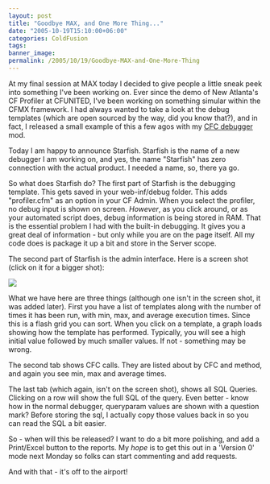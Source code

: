 ```yaml
---
layout: post
title: "Goodbye MAX, and One More Thing..."
date: "2005-10-19T15:10:00+06:00"
categories: ColdFusion 
tags: 
banner_image: 
permalink: /2005/10/19/Goodbye-MAX-and-One-More-Thing
---
```


At my final session at MAX today I decided to give people a little sneak peek into something I've been working on. Ever since the demo of New Atlanta's CF Profiler at CFUNITED, I've been working on something simular within the CFMX framework. I had always wanted to take a look at the debug templates (which are open sourced by the way, did you know that?), and in fact, I released a small example of this a few agos with my <a href="http://www.raymondcamden.com/index.cfm/2005/10/4/CFC-Debugging">CFC debugger</a> mod. 

Today I am happy to announce Starfish. Starfish is the name of a new debugger I am working on, and yes, the name "Starfish" has zero connection with the actual product. I needed a name, so, there ya go.

So what does Starfish do? The first part of Starfish is the debugging template. This gets saved in your web-inf/debug folder. This adds "profiler.cfm" as an option in your CF Admin. When you select the profiler, no debug input is shown on screen. <i>However</i>, as you click around, or as your automated script does, debug information is being stored in RAM. That is the essential problem I had with the built-in debugging. It gives you a great deal of information - but only while you are on the page itself. All my code does is package it up a bit and store in the Server scope.

The second part of Starfish is the admin interface. Here is a screen shot (click on it for a bigger shot):

<a href="http://www.coldfusionjedi.com/images/starfish_big.jpg"><img src="https://static.raymondcamden.com/images/cfjedi/starfish_small.jpg"></a>

What we have here are three things (although one isn't in the screen shot, it was added later). First you have a list of templates along with the number of times it has been run, with min, max, and average execution times. Since this is a flash grid you can sort. When you click on a template, a graph loads showing how the template has performed. Typically, you will see a high initial value followed by much smaller values. If not - something may be wrong.

The second tab shows CFC calls. They are listed about by CFC and method, and again you see min, max and average times.

The last tab (which again, isn't on the screen shot), shows all SQL Queries. Clicking on a row will show the full SQL of the query. Even better - know how in the normal debugger, queryparam values are shown with a question mark? Before storing the sql, I actually copy those values back in so you can read the SQL a bit easier.

So - when will this be released? I want to do a bit more polishing, and add a Print/Excel button to the reports. My <i>hope</i> is to get this out in a 'Version 0' mode next Monday so folks can start commenting and add requests.

And with that - it's off to the airport!